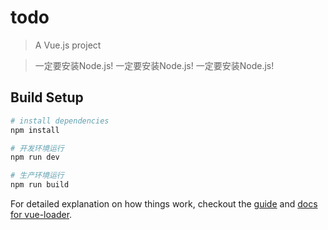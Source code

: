 # todo

> A Vue.js project

> 一定要安装Node.js! 一定要安装Node.js! 一定要安装Node.js!

## Build Setup

``` bash
# install dependencies
npm install

# 开发环境运行
npm run dev

# 生产环境运行
npm run build
```

For detailed explanation on how things work, checkout the [guide](http://vuejs-templates.github.io/webpack/) and [docs for vue-loader](http://vuejs.github.io/vue-loader).
